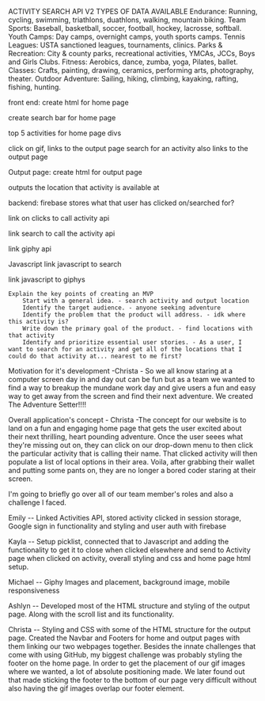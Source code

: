 ACTIVITY SEARCH API V2
TYPES OF DATA AVAILABLE
Endurance:  Running, cycling, swimming, triathlons, duathlons, walking, mountain biking.
Team Sports: Baseball, basketball, soccer, football, hockey, lacrosse, softball.
Youth Camps:  Day camps, overnight camps, youth sports camps.
Tennis Leagues:  USTA sanctioned leagues, tournaments, clinics.
Parks & Recreation: City & county parks, recreational activities, YMCAs, JCCs, Boys and Girls Clubs.
Fitness:  Aerobics, dance, zumba, yoga, Pilates, ballet.
Classes: Crafts, painting, drawing, ceramics, performing arts, photography, theater.
Outdoor Adventure:  Sailing, hiking, climbing, kayaking, rafting, fishing, hunting.


front end: 
create html for home page 

create search bar for home page 

top 5 activities for home page divs 

click on gif, links to the output page 
search for an activity also links to the output page 

Output page: 
create html for output page 

outputs the location that activity is available at 

backend:
firebase stores what that user has clicked on/searched for? 

link on clicks to call activity api

link search to call the activity api 

link giphy api 

Javascript 
link javascript to search 

link javascript to giphys 


    Explain the key points of creating an MVP
        Start with a general idea. - search activity and output location
        Identify the target audience. - anyone seeking adventure
        Identify the problem that the product will address. - idk where this activity is? 
        Write down the primary goal of the product. - find locations with that activity 
        Identify and prioritize essential user stories. - As a user, I want to search for an activity and get all of the locations that I could do that activity at... nearest to me first? 
    
Motivation for it's development -Christa
    - So we all know staring at a computer screen day in and day out can be fun but as a team we wanted to find a way to breakup the mundane work day and give users a fun and easy way to get away from the screen and find their next adventure.  We created  The Adventure Setter!!!! 

Overall application's concept - Christa
    -The concept for our website is to land on a fun and engaging home page that gets the user excited about their next thrilling, heart pounding adventure.  Once the user seees what they're missing out on, they can click on our drop-down menu to then click the particular activity that is calling their name.  That clicked activity will then populate a list of local options in their area. Voila, after grabbing their wallet and putting some pants on, they are no longer a bored coder staring at their screen. 

I'm going to briefly go over all of our team member's roles and also a challenge I faced. 

Emily -- Linked Activities API, stored activity clicked in session storage, Google sign in functionality and styling and user auth with firebase

Kayla -- Setup picklist, connected that to Javascript and adding the functionality to get it to close when clicked elsewhere and send to Activity page when clicked on activity, overall styling and css and home page html setup.

Michael -- Giphy Images and placement, background image, mobile responsiveness 

Ashlyn -- Developed most of the HTML structure and styling of the output page.  Along with the scroll list and its functionality.

Christa -- Styling and CSS with some of the HTML structure for the output page.  Created the Navbar and Footers for home and output pages with them linking our two webpages together. 
Besides the innate challenges that come with using GitHub, my biggest challenge was probably styling the footer on the home page.  In order to get the placement of our gif images where we wanted, a lot of absolute positioning made.  We later found out that made sticking the footer to the bottom of our page very difficult without also having the gif images overlap our footer element. 

<!-- 
Weather API Request
The base URL for our weather API is 
https://www.amdoren.com/api/weather.php

Request Parameters
All the API request parameters are required.
Parameter   Description
api_key    Your assigned API key.
lat     Latitude of the location for which you would like to retrieve the weather forecast.
lon     Longitude of the location for which you would like to retrieve the weather forecast.

Please note that our Free Plan requires you to display the following message prominently with a backlink:
Powered by <a href="https://www.amdoren.com">Amdoren</a> -->
